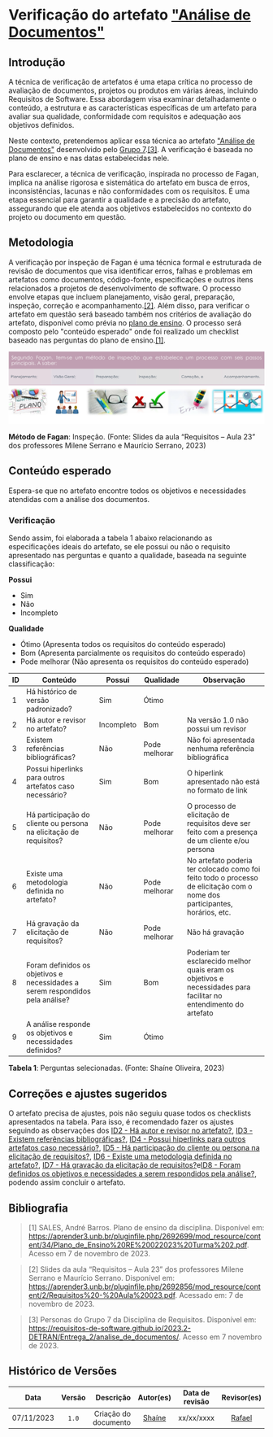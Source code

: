 # Verificação do artefato ["Análise de Documentos"](https://requisitos-de-software.github.io/2023.2-DETRAN/Entrega_2/analise_de_documentos/)

## Introdução

A técnica de verificação de artefatos é uma etapa crítica no processo de avaliação de documentos, projetos ou produtos em várias áreas, incluindo Requisitos de Software. Essa abordagem visa examinar detalhadamente o conteúdo, a estrutura e as características específicas de um artefato para avaliar sua qualidade, conformidade com requisitos e adequação aos objetivos definidos.

Neste contexto, pretendemos aplicar essa técnica ao artefato ["Análise de Documentos"](https://requisitos-de-software.github.io/2023.2-DETRAN/Entrega_2/analise_de_documentos/) desenvolvido pelo [Grupo 7](https://requisitos-de-software.github.io/2023.2-DETRAN/).<a id="a" href="#aa">[3]</a>. A verificação é baseada no plano de ensino e nas datas estabelecidas nele.

Para esclarecer, a técnica de verificação, inspirada no processo de Fagan, implica na análise rigorosa e sistemática do artefato em busca de erros, inconsistências, lacunas e não conformidades com os requisitos. É uma etapa essencial para garantir a qualidade e a precisão do artefato, assegurando que ele atenda aos objetivos estabelecidos no contexto do projeto ou documento em questão.

## Metodologia

A verificação por inspeção de Fagan é uma técnica formal e estruturada de revisão de documentos que visa identificar erros, falhas e problemas em artefatos como documentos, código-fonte, especificações e outros itens relacionados a projetos de desenvolvimento de software. O processo envolve etapas que incluem planejamento, visão geral, preparação, inspeção, correção e acompanhamento.<a id="a" href="#aa">[2]</a>. Além disso, para verificar o artefato em questão será baseado também nos critérios de avaliação do artefato, disponível como prévia no [plano de ensino](https://aprender3.unb.br/pluginfile.php/2692699/mod_resource/content/34/Plano_de_Ensino%20RE%20022023%20Turma%202.pdf).
O processo será composto pelo "conteúdo esperado" onde foi realizado um checklist baseado nas perguntas do plano de ensino.<a id="a" href="#aa">[1]</a>.

![Inspeção Fagan](../Fagan.png)

<b>Método de Fagan</b>: Inspeção. (Fonte: Slides da aula “Requisitos – Aula 23” dos professores Milene Serrano e Maurício Serrano, 2023)

## Conteúdo esperado

Espera-se que no artefato encontre todos os objetivos e necessidades atendidas com a análise dos documentos.

### Verificação

Sendo assim, foi elaborada a tabela 1 abaixo relacionando as especificações ideais do artefato, se ele possui ou não o requisito apresentado nas perguntas e quanto a qualidade, baseada na seguinte classificação:

**Possui**

- Sim
- Não
- Incompleto

**Qualidade**

- Ótimo (Apresenta todos os requisitos do conteúdo esperado)
- Bom (Apresenta parcialmente os requisitos do conteúdo esperado)
- Pode melhorar (Não apresenta os requisitos do conteúdo esperado)

| ID  | Conteúdo                                                                      | Possui     | Qualidade     | Observação                                                                                                                 |
| --- | ----------------------------------------------------------------------------- | ---------- | ------------- | -------------------------------------------------------------------------------------------------------------------------- |
| 1   | Há histórico de versão padronizado?                                           | Sim        | Ótimo         |                                                                                                                            |
| 2   | Há autor e revisor no artefato?                                               | Incompleto | Bom           | Na versão 1.0 não possui um revisor                                                                                        |
| 3   | Existem referências bibliográficas?                                           | Não        | Pode melhorar | Não foi apresentada nenhuma referência bibliográfica                                                                       |
| 4   | Possui hiperlinks para outros artefatos caso necessário?                      | Sim        | Bom           | O hiperlink apresentado não está no formato de link                                                                        |
| 5   | Há participação do cliente ou persona na elicitação de requisitos?            | Não        | Pode melhorar | O processo de elicitação de requisitos deve ser feito com a presença de um cliente e/ou persona                            |
| 6   | Existe uma metodologia definida no artefato?                                  | Não        | Pode melhorar | No artefato poderia ter colocado como foi feito todo o processo de elicitação com o nome dos participantes, horários, etc. |
| 7   | Há gravação da elicitação de requisitos?                                      | Não        | Pode melhorar | Não há gravação                                                                                                            |
| 8   | Foram definidos os objetivos e necessidades a serem respondidos pela análise? | Sim        | Bom           | Poderiam ter esclarecido melhor quais eram os objetivos e necessidades para facilitar no entendimento do artefato          |
| 9   | A análise responde os objetivos e necessidades definidos?                     | Sim        | Ótimo         |                                                                                                                            |

<b>Tabela 1</b>: Perguntas selecionadas. (Fonte: Shaíne Oliveira, 2023)

## Correções e ajustes sugeridos

O artefato precisa de ajustes, pois não seguiu quase todos os checklists apresentados na tabela.
Para isso, é recomendado fazer os ajustes seguindo as observações dos [ID2 - Há autor e revisor no artefato?](#verificacao), [ID3 - Existem referências bibliográficas?](#verificacao), [ID4 - Possui hiperlinks para outros artefatos caso necessário?](#verificacao), [ID5 - Há participação do cliente ou persona na elicitação de requisitos?](#verificacao), [ID6 - Existe uma metodologia definida no artefato?](#verificacao), [ID7 - Há gravação da elicitação de requisitos?](#verificacao)e[ID8 - Foram definidos os objetivos e necessidades a serem respondidos pela análise?](#verificacao), podendo assim concluir o artefato.

## Bibliografia

> [1] SALES, André Barros. Plano de ensino da disciplina. Disponível em: https://aprender3.unb.br/pluginfile.php/2692699/mod_resource/content/34/Plano_de_Ensino%20RE%20022023%20Turma%202.pdf. Acesso em 7 de novembro de 2023.

> [2] Slides da aula “Requisitos – Aula 23” dos professores Milene Serrano e Maurício Serrano. Disponível em: https://aprender3.unb.br/pluginfile.php/2692856/mod_resource/content/2/Requisitos%20-%20Aula%20023.pdf. Acessado em: 7 de novembro de 2023.

> [3] Personas do Grupo 7 da Disciplina de Requisitos. Disponível em: <https://requisitos-de-software.github.io/2023.2-DETRAN/Entrega_2/analise_de_documentos/>. Acesso em 7 novembro de 2023.

## Histórico de Versões

|    Data    | Versão |            Descrição |                  Autor(es)                  | Data de revisão | Revisor(es) |
| :--------: | :----: | -------------------: | :-----------------------------------------: | :-------------: | :---------: |
| 07/11/2023 | `1.0`  | Criação do documento | [Shaíne](https://github.com/ShaineOliveira) |   xx/xx/xxxx    |   [Rafael](https://github.com/Rafael-gc)    |
